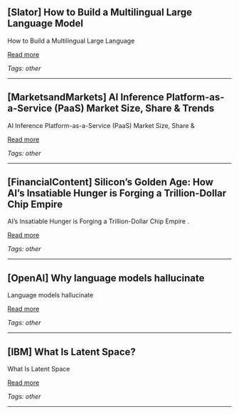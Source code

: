 ## [Slator] How to Build a Multilingual Large Language Model

How to Build a Multilingual Large Language

[Read more](https://slator.com/how-to-build-multilingual-large-language-model/)

_Tags: other_

---
## [MarketsandMarkets] AI Inference Platform-as-a-Service (PaaS) Market Size, Share & Trends

AI Inference Platform-as-a-Service (PaaS) Market Size, Share &

[Read more](https://www.marketsandmarkets.com/Market-Reports/ai-inference-platform-as-a-service-paas-market-102780827.html)

_Tags: other_

---
## [FinancialContent] Silicon’s Golden Age: How AI’s Insatiable Hunger is Forging a Trillion-Dollar Chip Empire

AI’s Insatiable Hunger is Forging a Trillion-Dollar Chip Empire .

[Read more](https://markets.financialcontent.com/wral/article/tokenring-2025-10-3-silicons-golden-age-how-ais-insatiable-hunger-is-forging-a-trillion-dollar-chip-empire)

_Tags: other_

---
## [OpenAI] Why language models hallucinate

Language models hallucinate

[Read more](https://openai.com/index/why-language-models-hallucinate/)

_Tags: other_

---
## [IBM] What Is Latent Space?

What Is Latent Space

[Read more](https://www.ibm.com/think/topics/latent-space)

_Tags: other_

---

